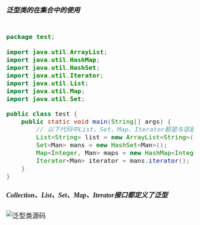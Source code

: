<font size = 4 face = "黑体">

##### 泛型类的在集合中的使用

```java

package test;

import java.util.ArrayList;
import java.util.HashMap;
import java.util.HashSet;
import java.util.Iterator;
import java.util.List;
import java.util.Map;
import java.util.Set;

public class test {
	public static void main(String[] args) {
		// 以下代码中List、Set、Map、Iterator都是与容器相关的接口;
		List<String> list = new ArrayList<String>();
		Set<Man> mans = new HashSet<Man>();
		Map<Integer, Man> maps = new HashMap<Integer, Man>();
		Iterator<Man> iterator = mans.iterator();
	}
}
```

##### Collection、List、Set、Map、Iterator接口都定义了泛型

![泛型类源码](https://img-blog.csdnimg.cn/20200623115923974.png?)



</font>